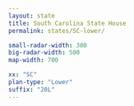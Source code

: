 ```yaml
---
layout: state
title: South Carolina State House
permalink: states/SC-lower/

small-radar-width: 300
big-radar-width: 500
map-width: 700

xx: "SC"
plan-type: "Lower"
suffix: "20L"
---
```


